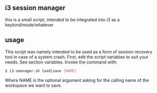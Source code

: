 ## i3 session manager
this is a small script, intended to be integrated into i3 as a keybind/mode/whatever

## usage
This script was namely intended to be used as a form of session recovery tool
in case of a system crash.
First, edit the script variables to suit your needs. See section variables.
Invoke the command with:
```sh
$ i3-smanager.sh load|save [NAME]
```
Where NAME is the optional argument asking for the calling name of the workspace we want to save.

